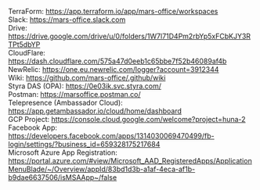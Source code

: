 TerraForm: https://app.terraform.io/app/mars-office/workspaces  
Slack: https://mars-office.slack.com  
Drive: https://drive.google.com/drive/u/0/folders/1W7l71D4Pm2rbYp5xFCbKJY3RTPt5dbYP  
CloudFlare: https://dash.cloudflare.com/575a47d0eeb1c65bbe7f52b46089af4b  
NewRelic: https://one.eu.newrelic.com/logger?account=3912344  
Wiki: https://github.com/mars-office/.github/wiki   
Styra DAS (OPA): https://0e03ik.svc.styra.com/  
Postman: https://marsoffice.postman.co/  
Telepresence (Ambassador Cloud): https://app.getambassador.io/cloud/home/dashboard  
GCP Project: https://console.cloud.google.com/welcome?project=huna-2  
Facebook App: https://developers.facebook.com/apps/1314030069470499/fb-login/settings/?business_id=659328175217684  
Microsoft Azure App Registration: https://portal.azure.com/#view/Microsoft_AAD_RegisteredApps/ApplicationMenuBlade/~/Overview/appId/83bd1d3b-a1af-4eca-af1b-b9dae6637506/isMSAApp~/false  
